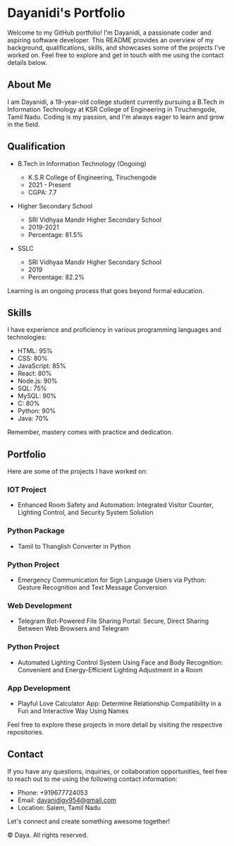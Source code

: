 # Dayanidi's Portfolio

Welcome to my GitHub portfolio! I'm Dayanidi, a passionate coder and aspiring software developer. This README provides an overview of my background, qualifications, skills, and showcases some of the projects I've worked on. Feel free to explore and get in touch with me using the contact details below.

## About Me

I am Dayanidi, a 19-year-old college student currently pursuing a B.Tech in Information Technology at KSR College of Engineering in Tiruchengode, Tamil Nadu. Coding is my passion, and I'm always eager to learn and grow in the field.

## Qualification

- B.Tech in Information Technology (Ongoing)
  - K.S.R College of Engineering, Tiruchengode
  - 2021 - Present
  - CGPA: 7.7

- Higher Secondary School
  - SRI Vidhyaa Mandir Higher Secondary School
  - 2019-2021
  - Percentage: 81.5%

- SSLC
  - SRI Vidhyaa Mandir Higher Secondary School
  - 2019
  - Percentage: 82.2%

Learning is an ongoing process that goes beyond formal education.

## Skills

I have experience and proficiency in various programming languages and technologies:

- HTML: 95%
- CSS: 80%
- JavaScript: 85%
- React: 80%
- Node.js: 90%
- SQL: 75%
- MySQL: 90%
- C: 80%
- Python: 90%
- Java: 70%

Remember, mastery comes with practice and dedication.

## Portfolio

Here are some of the projects I have worked on:

### IOT Project

- Enhanced Room Safety and Automation: Integrated Visitor Counter, Lighting Control, and Security System Solution

### Python Package

- Tamil to Thanglish Converter in Python

### Python Project

- Emergency Communication for Sign Language Users via Python: Gesture Recognition and Text Message Conversion

### Web Development

- Telegram Bot-Powered File Sharing Portal: Secure, Direct Sharing Between Web Browsers and Telegram

### Python Project

- Automated Lighting Control System Using Face and Body Recognition: Convenient and Energy-Efficient Lighting Adjustment in a Room

### App Development

- Playful Love Calculator App: Determine Relationship Compatibility in a Fun and Interactive Way Using Names

Feel free to explore these projects in more detail by visiting the respective repositories.

## Contact

If you have any questions, inquiries, or collaboration opportunities, feel free to reach out to me using the following contact information:

- Phone: +919677724053
- Email: dayanidigv954@gmail.com
- Location: Salem, Tamil Nadu



Let's connect and create something awesome together!

© Daya. All rights reserved.
